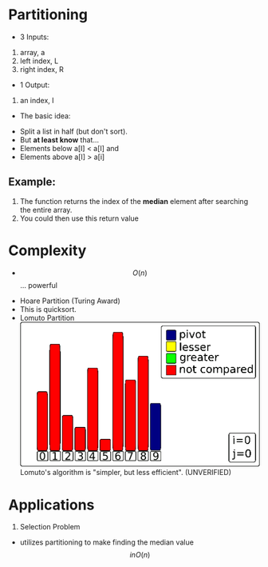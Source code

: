 # Partitioning

* 3 Inputs:
1. array, a
2. left index, L
3. right index, R

* 1 Output:
1. an index, I

* The basic idea:
- Split a list in half (but don't sort).
 - But __at least know__ that...
  - Elements below a[I] < a[I]
    and
  - Elements above a[I] > a[i]

## Example:
1. The function returns the index of the __median__ element after searching the entire array.
2. You could then use this return value 

# Complexity
* $$ O(n) $$... powerful
- Hoare Partition (Turing Award)
 - This is quicksort.
- Lomuto Partition
  ![lomuto](lomuto.gif)
  Lomuto's algorithm is "simpler, but less efficient". (UNVERIFIED)

# Applications
1. Selection Problem
 * utilizes partitioning to make finding the median value $$ in O(n) $$
